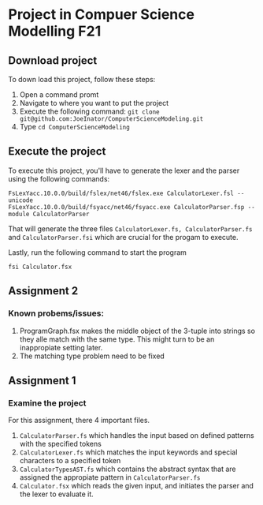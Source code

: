 # Project in Compuer Science Modelling F21


## Download project
To down load this project, follow these steps:
1. Open a command promt
2. Navigate to where you want to put the project
3. Execute the following command: ```git clone git@github.com:JoeInator/ComputerScienceModeling.git```
4. Type ```cd ComputerScienceModeling```

## Execute the project
To execute this project, you'll have to generate the lexer and the parser using the following commands:
```
FsLexYacc.10.0.0/build/fslex/net46/fslex.exe CalculatorLexer.fsl --unicode
FsLexYacc.10.0.0/build/fsyacc/net46/fsyacc.exe CalculatorParser.fsp --module CalculatorParser
```
That will generate the three files ```CalculatorLexer.fs, CalculatorParser.fs``` and ```CalculatorParser.fsi``` which are crucial for the progam to execute.

Lastly, run the following command to start the program
```
fsi Calculator.fsx
```
## Assignment 2
### Known probems/issues:
1. ProgramGraph.fsx makes the middle object of the 3-tuple into strings so they alle match with the same type. This might turn to be an inappropiate setting later.
2. The matching type problem need to be fixed
## Assignment 1
### Examine the project
For this assignment, there 4 important files.
1. ```CalculatorParser.fs``` which handles the input based on defined patterns with the specified tokens
2. ```CalculatorLexer.fs``` which matches the input keywords and special characters to a specified token
3. ```CalculatorTypesAST.fs``` which contains the abstract syntax that are assigned the appropiate pattern in ```CalculatorParser.fs```
4. ```Calculator.fsx``` which reads the given input, and initiates the parser and the lexer to evaluate it.